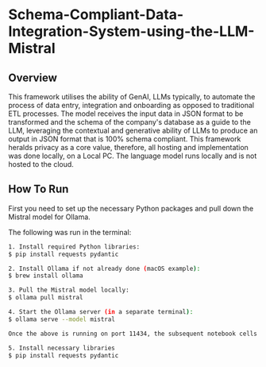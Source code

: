 # Schema-Compliant-Data-Integration-System-using-the-LLM-Mistral

## Overview
This framework utilises the ability of GenAI, LLMs typically, to automate the process of data entry, integration and onboarding as opposed to traditional ETL processes. 
The model receives the input data in JSON format to be transformed and the schema of the company's database as a guide to the LLM, leveraging the contextual and generative ability of LLMs to produce an output in JSON format that is 100% schema compliant.
This framework heralds privacy as a core value, therefore, all hosting and implementation was done locally, on a Local PC. The language model runs locally and is not hosted to the cloud.

## How To Run
First you need to set up  the necessary Python packages and pull down the Mistral model for Ollama.

The following was run in the terminal:
```bash
1. Install required Python libraries:
$ pip install requests pydantic

2. Install Ollama if not already done (macOS example):
$ brew install ollama

3. Pull the Mistral model locally:
$ ollama pull mistral

4. Start the Ollama server (in a separate terminal):
$ ollama serve --model mistral

Once the above is running on port 11434, the subsequent notebook cells can talk to the local LLM.

5. Install necessary libraries
$ pip install requests pydantic 
